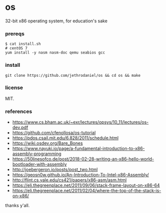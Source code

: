 # os

32-bit x86 operating system, for education's sake

### prereqs

```
$ cat install.sh
# centOS 7
yum install -y nasm nasm-doc qemu seabios gcc
```

### install

```
git clone https://github.com/jethrodaniel/os && cd os && make
```

### license

MIT.

### references

- https://www.cs.bham.ac.uk/~exr/lectures/opsys/10_11/lectures/os-dev.pdf
- https://github.com/cfenollosa/os-tutorial
- https://pdos.csail.mit.edu/6.828/2011/schedule.html
- https://wiki.osdev.org/Bare_Bones
- https://www.nayuki.io/page/a-fundamental-introduction-to-x86-assembly-programming
- https://50linesofco.de/post/2018-02-28-writing-an-x86-hello-world-bootloader-with-assembly
- http://joebergeron.io/posts/post_two.html
- https://geosn0w.github.io/An-Introduction-To-Intel-x86-Assembly/
- http://flint.cs.yale.edu/cs421/papers/x86-asm/asm.html
- https://eli.thegreenplace.net/2011/09/06/stack-frame-layout-on-x86-64
- https://eli.thegreenplace.net/2011/02/04/where-the-top-of-the-stack-is-on-x86/

thanks y'all.
